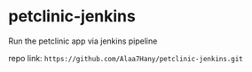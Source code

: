 # petclinic-jenkins  
Run the petclinic app via jenkins pipeline  

repo link: `https://github.com/Alaa7Hany/petclinic-jenkins.git`
